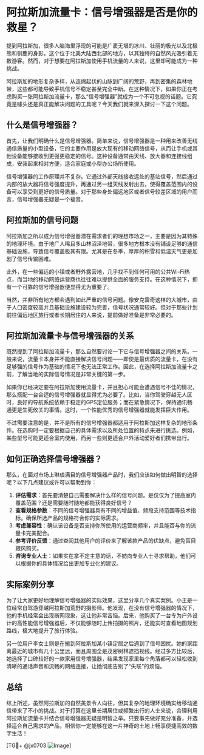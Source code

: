 # 阿拉斯加流量卡：信号增强器是否是你的救星？

提到阿拉斯加，很多人脑海里浮现的可能是广袤无垠的冰川、壮丽的极光以及北极熊和驯鹿的身影。这个位于北美大陆西北部的地方，以其独特的自然风光吸引着无数游客。然而，对于想要在阿拉斯加使用手机流量的人来说，这里却可能成为一种挑战。

阿拉斯加的地形复杂多样，从连绵起伏的山脉到广阔的荒野，再到密集的森林地带，这些都可能导致手机信号不稳定甚至完全中断。在这种情况下，如果你正在考虑购买一张阿拉斯加流量卡，那么“信号增强器”就成为一个不可忽视的话题。它究竟是噱头还是真正能解决问题的工具呢？今天我们就来深入探讨一下这个问题。

## 什么是信号增强器？

首先，让我们明确什么是信号增强器。简单来说，信号增强器是一种用来改善无线通信质量的小型设备，它的主要作用是放大现有的移动网络信号，从而让手机或其他设备能够接收到更强更稳定的信号。这种设备通常由天线、放大器和连接线组成，安装起来相对方便，适合家庭或小型办公场所使用。

信号增强器的工作原理并不复杂。它通过外部天线接收远处的基站信号，然后通过内部的放大器将信号强度提升，再通过另一组天线发射出去，使得覆盖范围内的设备可以享受到更好的信号质量。对于那些身处偏远地区或者信号较差区域的用户而言，信号增强器无疑是一个福音。

## 阿拉斯加的信号问题

阿拉斯加之所以成为信号增强器潜在需求者们的理想市场之一，主要是因为其特殊的地理环境。由于地广人稀且多山林沼泽地带，很多地方根本没有铺设足够的通信基础设施，导致信号覆盖极其有限。尤其是在冬季，厚厚的积雪和低温天气更是加剧了信号传输困难。

此外，在一些偏远的小镇或者野外露营地，几乎找不到任何可用的公共Wi-Fi热点，而当地的移动网络运营商也往往难以提供全面的服务支持。在这种情况下，拥有一个可靠的信号增强器便显得尤为重要了。

当然，并非所有地方都会遇到如此严重的信号问题。像安克雷奇这样的大城市，由于人口密度较高并且基础设施建设较为完善，信号状况通常较好。但对于那些计划前往偏远地区旅行或者长期居住的人来说，提前做好准备是非常必要的。

## 阿拉斯加流量卡与信号增强器的关系

既然提到了阿拉斯加流量卡，那么自然要讨论一下它与信号增强器之间的关系。一般来说，流量卡本身并不能直接解决信号问题——即使是最优质的流量卡，在没有足够强的信号作为基础的情况下也无法正常工作。因此，在选择阿拉斯加流量卡之前，了解当地的实际信号情况是非常关键的第一步。

如果你已经决定要在阿拉斯加使用流量卡，并且担心可能会遭遇信号不佳的情况，那么搭配一台合适的信号增强器就显得尤为必要了。比如，当你驾驶穿越无人区时，良好的导航系统依赖于稳定的GPS定位服务；而在紧急情况下，保持通讯畅通更是生死攸关的事情。这时，一个性能优秀的信号增强器就能发挥巨大作用。

不过需要注意的是，并不是所有的信号增强器都适用于阿拉斯加这样复杂的地形条件。在选购时一定要根据自己的具体需求以及所处位置的特点来进行挑选。例如，某些型号可能更适合室内使用，而另一些则更适合户外活动爱好者们携带出行。

## 如何正确选择信号增强器？

那么，在面对市场上琳琅满目的信号增强器产品时，我们应该如何做出明智的选择呢？以下几点建议或许可以帮助到你：

1. **评估需求**：首先要清楚自己需要解决什么样的信号问题。是仅仅为了提高室内覆盖范围？还是需要随时随地都能获得良好信号？
2. **查看规格参数**：不同的信号增强器具有不同的增益值、频段支持范围等技术指标。确保所选产品的规格符合你的实际需求。
3. **考虑兼容性**：确认该设备是否支持你所使用的运营商频率，并且能否与你的流量卡完美配合。
4. **参考评价反馈**：通过查阅其他用户的评价来了解该款产品的优缺点，避免盲目跟风购买。
5. **咨询专业人士**：如果实在拿不定主意的话，不妨向专业人士寻求帮助，他们可以根据你的具体情况给出更加专业化的建议。

## 实际案例分享

为了让大家更好地理解信号增强器的实际效果，这里分享几个真实案例。小王是一位经常自驾游穿越阿拉斯加荒野的摄影师。他发现，在没有信号增强器的情况下，他的手机经常会出现断网现象，这让他非常苦恼。后来，他购买了一台专为户外设计的高性能信号增强器后，不仅能够随时上传拍摄的照片，还能实时查看地图规划路线，极大地提升了旅行体验。

另一位用户李女士则是在搬到阿拉斯加某小镇定居之后遇到了信号困扰。她的家距离最近的城市有几十公里远，而且周围全是茂密树林遮挡视线。经过多方比较后，她选择了口碑较好的一款家用信号增强器，结果发现家里每个角落都可以轻松收到清晰的通话声音和流畅的网络连接，让她彻底告别了“失联”的烦恼。

## 总结

综上所述，虽然阿拉斯加的自然美景令人向往，但其复杂的地理环境确实给移动通信带来了不小的挑战。对于打算在这里长期居住或频繁出行的人士来说，合理利用阿拉斯加流量卡并结合信号增强器无疑是明智之举。只要事先做好充分准备，并选择适合自己需求的产品，相信你一定能够在这一片神奇的土地上畅享便捷高效的数字生活！

[TG💪+ @jx0703 ![Image](https://github.com/user-attachments/assets/dbca1d08-cadb-493c-b0ec-ad6f7a83f270)]